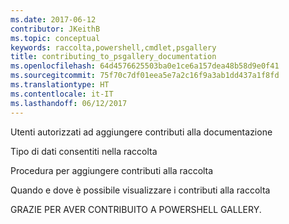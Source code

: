 ```yaml
---
ms.date: 2017-06-12
contributor: JKeithB
ms.topic: conceptual
keywords: raccolta,powershell,cmdlet,psgallery
title: contributing_to_psgallery_documentation
ms.openlocfilehash: 64d4576625503ba0e1ce6a157dea48b58d9e0f41
ms.sourcegitcommit: 75f70c7df01eea5e7a2c16f9a3ab1dd437a1f8fd
ms.translationtype: HT
ms.contentlocale: it-IT
ms.lasthandoff: 06/12/2017
---
```

Utenti autorizzati ad aggiungere contributi alla documentazione

Tipo di dati consentiti nella raccolta

Procedura per aggiungere contributi alla raccolta

Quando e dove è possibile visualizzare i contributi alla raccolta

GRAZIE PER AVER CONTRIBUITO A POWERSHELL GALLERY.


